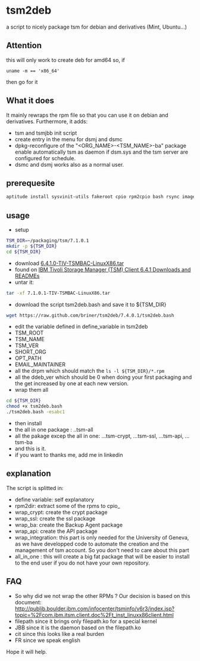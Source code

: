 tsm2deb
=======
a script to nicely package tsm for debian and derivatives (Mint, Ubuntu…)


Attention
---------
this will only work to create deb for amd64
so, if 
```
uname -m == 'x86_64'
```
then go for it

What it does
------------
It mainly rewraps the rpm file so that you can use it on debian and derivatives. Furthermore, it adds:
 - tsm and tsmjbb init script
 - create entry in the menu for dsmj and dsmc
 - dpkg-reconfigure of the "<ORG_NAME>-<TSM_NAME>-ba" package enable automatically tsm as daemon if dsm.sys and the tsm server are configured for schedule.
 - dsmc and dsmj works also as a normal user.

prerequesite
------------
```bash
aptitude install sysvinit-utils fakeroot cpio rpm2cpio bash rsync imagemagick
```

usage
-----
 - setup
```bash
TSM_DIR=~/packaging/tsm/7.1.0.1
mkdir -p ${TSM_DIR}
cd ${TSM_DIR}
```
 - download [6.4.1.0-TIV-TSMBAC-LinuxX86.tar](ftp://public.dhe.ibm.com/storage/tivoli-storage-management/maintenance/client/v6r4/Linux/LinuxX86/BA/v641)
  - found on [IBM Tivoli Storage Manager (TSM) Client 6.4.1 Downloads and READMEs](http://www-01.ibm.com/support/docview.wss?rs=663&uid=swg21239415)
 - untar it: 
```bash
tar -xf 7.1.0.1-TIV-TSMBAC-LinuxX86.tar
```
 - download the script tsm2deb.bash and save it to ${TSM_DIR}
```bash
wget https://raw.github.com/briner/tsm2deb/7.4.0.1/tsm2deb.bash
```
 - edit the variable defined in define_variable in tsm2deb
  - TSM_ROOT
  - TSM_NAME
  - TSM_VER
  - SHORT_ORG
  - OPT_PATH
  - EMAIL_MAINTAINER
  - all the drpm which should match the ```ls -l ${TSM_DIR}/*.rpm```
  - all the ddeb_ver which should be 0 when doing your first packaging 
    and the get increased by one at each new version.
 - wrap them all
```bash
cd ${TSM_DIR}
chmod +x tsm2deb.bash
./tsm2deb.bash -esabc1
```
 - then install
  - the all in one package : ..tsm-all
  - all the pakage excep the all in one: …tsm-crypt, …tsm-ssl, …tsm-api, …tsm-ba
 - and  this is it.
 - if you want to thanks me, add me in linkedin

explanation
-----------
The script is splitted in:
 - define variable: self explanatory
 - rpm2dir: extract some of the rpms to cpio_<directories>
 - wrap_crypt: create the crypt package
 - wrap_ssl: create the ssl package
 - wrap_ba: create the Backup Agent package
 - wrap_api: create the API package
 - wrap_integration: this part is only needed for the University of Geneva,
   as we have developped code to automate the creation and the management of
   tsm account. So you don't need to care about this part
- all_in_one : this will create a big fat package that will be easier to
  install to the end user if you do not have your own repository.

FAQ
---
- So why did we not wrap the other RPMs ?
    Our decision is based on this document:
    http://publib.boulder.ibm.com/infocenter/tsminfo/v6r3/index.jsp?topic=%2Fcom.ibm.itsm.client.doc%2Ft_inst_linuxx86client.html
 - filepath since it brings only filepath.ko for a special kernel
 - JBB since it is the daemon based on the filepath.ko
 - cit since this looks like a real burden
 - FR since we speak english



Hope it will help.
